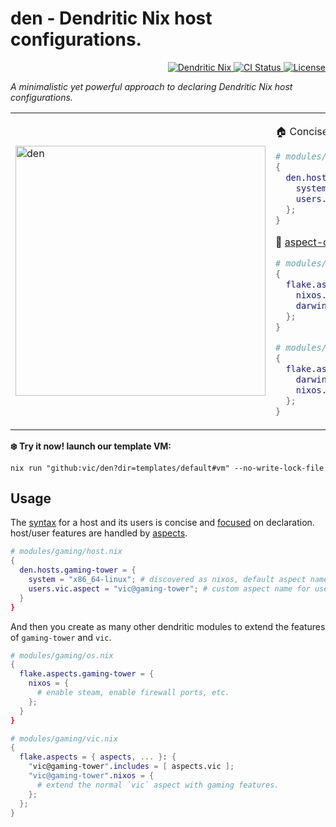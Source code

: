 # den - Dendritic Nix host configurations.

<p align="right">
  <a href="https://vic.github.io/dendrix/Dendritic.html"> <img src="https://img.shields.io/badge/Dendritic-Nix-informational?logo=nixos&logoColor=white" alt="Dendritic Nix"/> </a>
  <a href="https://github.com/vic/den/actions">
  <img src="https://github.com/vic/den/actions/workflows/test.yml/badge.svg" alt="CI Status"/> </a>
  <a href="LICENSE"> <img src="https://img.shields.io/github/license/vic/den" alt="License"/> </a>
</p>

<em>A minimalistic yet powerful approach to declaring Dendritic Nix host configurations.</em>

<table>
<tr>
<td>

<img width="400" height="400" alt="den" src="https://github.com/user-attachments/assets/af9c9bca-ab8b-4682-8678-31a70d510bbb" /> 

</td>  
<td>

🏠 Concise host definitions ([example](templates/default/modules/_example/hosts.nix))

```nix
# modules/hosts.nix
{
  den.hosts.work-laptop = {
    system = "x86_64-linux";
    users.vic = { };
  };
}
```

🧩 [aspect-oriented](https://github.com/vic/flake-aspects) dendritic modules ([example](templates/default/modules/_example/aspects.nix))

```nix
# modules/work-laptop.nix
{
  flake.aspects.work-laptop = {
    nixos.system.stateVersion = "25.11";
    darwin.system.stateVersion = 6;
  };
}

# modules/vic.nix
{
  flake.aspects.vic = {
    darwin.system.principalUser = "vic";
    nixos.users.users.vic.isNormalUser = true;
  };
}
```

</td>
</tr>  
</table>

**❄️ Try it now! launch our template VM:**

```console
nix run "github:vic/den?dir=templates/default#vm" --no-write-lock-file
```

## Usage

The [syntax](nix/types.nix) for a host and its users is concise and [focused](nix/os-config.nix) on declaration. host/user features are handled by [aspects](nix/aspects-config.nix).

```nix
# modules/gaming/host.nix
{
  den.hosts.gaming-tower = { 
    system = "x86_64-linux"; # discovered as nixos, default aspect name: gaming-tower.
    users.vic.aspect = "vic@gaming-tower"; # custom aspect name for user vic.
  }
}
```

And then you create as many other dendritic modules to extend the features of `gaming-tower` and `vic`.

```nix
# modules/gaming/os.nix
{
  flake.aspects.gaming-tower = {
    nixos = {
      # enable steam, enable firewall ports, etc.
    };
  }
}
```

```nix
# modules/gaming/vic.nix
{
  flake.aspects = { aspects, ... }: {
    "vic@gaming-tower".includes = [ aspects.vic ];
    "vic@gaming-tower".nixos = {
      # extend the normal `vic` aspect with gaming features.
    };
  };
}
```
